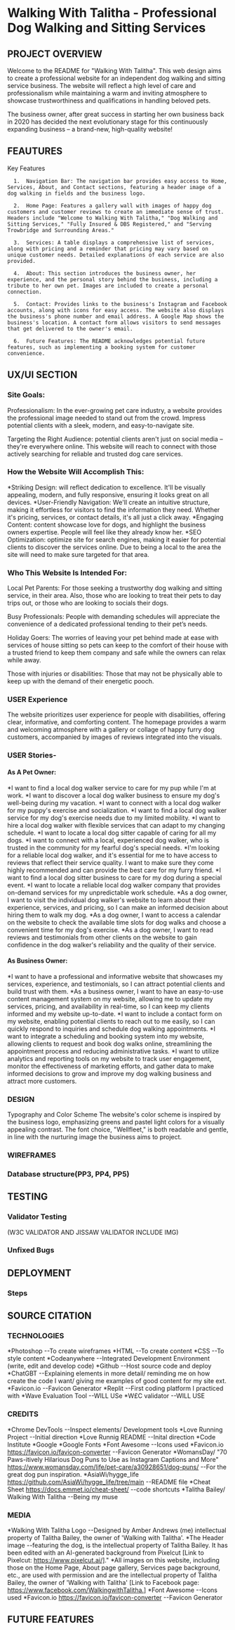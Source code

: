 # Walking With Talitha - Professional Dog Walking and Sitting Services

## PROJECT OVERVIEW

Welcome to the README for "Walking With Talitha". This web design aims to create a professional website for an independent dog walking and sitting service business. The website will reflect a high level of care and professionalism while maintaining a warm and inviting atmosphere to showcase trustworthiness and qualifications in handling beloved pets.

The business owner, after great success in starting her own business back in 2020 has decided the next evolutionary stage for this continuously expanding business – a brand-new, high-quality website!

## FEAUTURES
Key Features

      1.  Navigation Bar: The navigation bar provides easy access to Home, Services, About, and Contact sections, featuring a header image of a dog walking in fields and the business logo.

      2.  Home Page: Features a gallery wall with images of happy dog customers and customer reviews to create an immediate sense of trust. Headers include "Welcome to Walking With Talitha," "Dog Walking and Sitting Services," "Fully Insured & DBS Registered," and "Serving Trowbridge and Surrounding Areas."

      3.  Services: A table displays a comprehensive list of services, along with pricing and a reminder that pricing may vary based on unique customer needs. Detailed explanations of each service are also provided.

      4.  About: This section introduces the business owner, her experience, and the personal story behind the business, including a tribute to her own pet. Images are included to create a personal connection.

      5.  Contact: Provides links to the business's Instagram and Facebook accounts, along with icons for easy access. The website also displays the business's phone number and email address. A Google Map shows the business's location. A contact form allows visitors to send messages that get delivered to the owner's email.

      6.  Future Features: The README acknowledges potential future features, such as implementing a booking system for customer convenience.


   
## UX/UI SECTION

### Site Goals:

Professionalism: In the ever-growing pet care industry, a website provides the professional image needed to stand out from the crowd. Impress potential clients with a sleek, modern, and easy-to-navigate site.

Targeting the Right Audience:  potential clients aren't just on social media – they're everywhere online. This website will reach to connect with those actively searching for reliable and trusted dog care services.

### How the Website Will Accomplish This:

*Striking Design:  will reflect dedication to excellence. It'll be visually appealing, modern, and fully responsive, ensuring it looks great on all devices.
*User-Friendly Navigation: We'll create an intuitive structure, making it effortless for visitors to find the information they need. Whether it's pricing, services, or contact details, it's all just a click away.
*Engaging Content: content showcase love for dogs, and highlight the business owners expertise. People will feel like they already know her.
*SEO Optimization: optimize site for search engines, making it easier for potential clients to discover the services online. Due to being a local to the area the site will need to make sure targeted for that area.


### Who This Website Is Intended For:

Local Pet Parents: For those seeking a trustworthy dog walking and sitting service, in their area. Also, those who are looking to treat their pets to day trips out, or those who are looking to socials their dogs.

Busy Professionals: People with demanding schedules will appreciate the convenience of a dedicated professional tending to their pet’s needs.

Holiday Goers: The worries of leaving your pet behind made at ease with services of house sitting so pets can keep to the comfort of their house with a trusted friend to keep them company and safe while the owners can relax while away.

Those with injuries or disabilities: Those that may not be physically able to keep up with the demand of their energetic pooch.


### USER Experience

The website prioritizes user experience for people with disabilities, offering clear, informative, and comforting content. The homepage provides a warm and welcoming atmosphere with a gallery or collage of happy furry dog customers, accompanied by images of reviews integrated into the visuals.

### USER Stories-

#### As A Pet Owner:       
*I want to find a local dog walker service to care for my pup while I'm at work.
*I want to discover a local dog walker business to ensure my dog's well-being during my vacation.
*I want to connect with a local dog walker for my puppy's exercise and socialization.
*I want to find a local dog walker service for my dog's exercise needs due to my limited mobility.
*I want to hire a local dog walker with flexible services that can adapt to my changing schedule.
*I want to locate a local dog sitter capable of caring for all my dogs.
*I want to connect with a local, experienced dog walker, who is trusted in the community for my fearful dog's special needs.
*I'm looking for a reliable local dog walker, and it's essential for me to have access to reviews that reflect their service quality. I want to make sure they come highly recommended and can provide the best care for my furry friend.
*I want to find a local dog sitter business to care for my dog during a special event.
*I want to locate a reliable local dog walker company that provides on-demand services for my unpredictable work schedule.
*As a dog owner, I want to visit the individual dog walker's website to learn about their experience, services, and pricing, so I can make an informed decision about hiring them to walk my dog.
*As a dog owner, I want to access a calendar on the website to check the available time slots for dog walks and choose a convenient time for my dog's exercise.
*As a dog owner, I want to read reviews and testimonials from other clients on the website to gain confidence in the dog walker's reliability and the quality of their service.
         
#### As Business Owner:   
*I want to have a professional and informative website that showcases my services, experience, and testimonials, so I can attract potential clients and build trust with them.
*As a business owner, I want to have an easy-to-use content management system on my website, allowing me to update my services, pricing, and availability in real-time, so I can keep my clients informed and my website up-to-date.
*I want to include a contact form on my website, enabling potential clients to reach out to me easily, so I can quickly respond to inquiries and schedule dog walking appointments.
*I want to integrate a scheduling and booking system into my website, allowing clients to request and book dog walks online, streamlining the appointment process and reducing administrative tasks.
*I want to utilize analytics and reporting tools on my website to track user engagement, monitor the effectiveness of marketing efforts, and gather data to make informed decisions to grow and improve my dog walking business and attract more customers.  

### DESIGN
Typography and Color Scheme
The website's color scheme is inspired by the business logo, emphasizing greens and pastel light colors for a visually appealing contrast. The font choice, "Wellfleet," is both readable and gentle, in line with the nurturing image the business aims to project.



### WIREFRAMES
### Database structure(PP3, PP4, PP5)


## TESTING
### Validator Testing
(W3C VALIDATOR AND JISSAW VALIDATOR INCLUDE IMG)
### Unfixed Bugs

## DEPLOYMENT
### Steps


## SOURCE CITATION

### TECHNOLOGIES
*Photoshop --To create wireframes
*HTML --To create content
*CSS --To style content
*Codeanywhere --Integrated Development Environment  (write, edit and develop code)
*Github --Host source code and deploy
*ChatGBT --Explaining elements in more detail/ reminding me on how create the code I want/ giving me examples of good content for my site ext.
*Favicon.io --Favicon Generator
*Replit --First coding platform I practiced with
*Wave Evaluation Tool --WILL USe
*W£C validator --WILL USE


### CREDITS
*Chrome DevTools --Inspect elements/ Development tools
*Love Running Project --Initial direction
*Love Runnig README --Inital direction
*Code Institute
*Google
*Google Fonts
*Font Awesome --Icons used
*Favicon.io <https://favicon.io/favicon-converter> --Favicon Generator
*WomansDay/ "70 Paws-itively Hilarious Dog Puns to Use as Instagram Captions and More" https://www.womansday.com/life/pet-care/a30928651/dog-puns/ --For the great dog pun inspiration.
*AsiaWi/hygge_life https://github.com/AsiaWi/hygge_life/tree/main --README file
*Cheat Sheet https://docs.emmet.io/cheat-sheet/ --code shortcuts
*Talitha Bailey/ Walking With Talitha --Being my muse

### MEDIA
*Walking With Talitha Logo --Designed by Amber Andrews (me) intellectual property of Talitha Bailey, the owner of 'Walking with Talitha'.
*The Header image --featuring the dog, is the intellectual property of Talitha Bailey. It has been edited with an AI-generated background from Pixelcut [Link to Pixelcut: https://www.pixelcut.ai/]."
*All images on this website, including those on the Home Page, About page gallery, Services page background, etc., are used with permission and are the intellectual property of Talitha Bailey, the owner of 'Walking with Talitha' [Link to Facebook page: https://www.facebook.com/WalkingwithTalitha.]
*Font Awesome --Icons used
*Favicon.io <https://favicon.io/favicon-converter> --Favicon Generator

## FUTURE FEATURES
